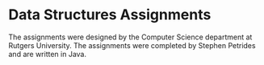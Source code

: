 # Data Structures Assignments

The assignments were designed by the Computer Science department at Rutgers University. The assignments were completed by Stephen Petrides and are written in Java.
